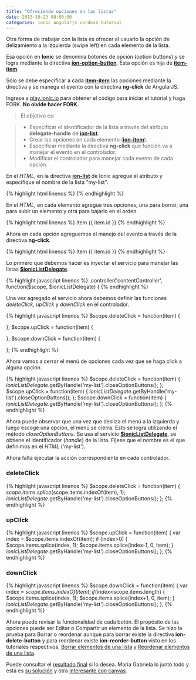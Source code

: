 ```yaml
---
title: "Ofreciendo opciones en las listas"
date: 2015-10-23 08:00:00
categories: ionic angularjs cordova tutorial
---
```

Otra forma de trabajar con la lista es ofrecer al usuario la opción de delizamiento a la izquierda (swipe left) en cada elemento de la lista.

Esa opción en __Ionic__ se denomina botones de opción  (option buttons) y se logra mediante la directiva [__ion-option-button__][4]. Esta opción es hija de [__item-item__][6].

Sólo se debe especificar a cada [__item-item__][6] las opciones mediante la directiva y se manega el evento con la directiva __ng-click__ de AngularJS.

Ingrese a [play.ionic.io][1] para obtener el código para iniciar el tutorial y haga FORK. __No olvide hacer FORK__.

  > El objetivo es:

  > - Especificar el identificador de la lista a través del atributo __delegate-handle__ de [__ion-list__][3].
  > - Crear las opciones en cada elemento ([__ion-item__][6]).
  > - Especificar mediante la directiva __ng-click__ que función va a manejar el evento en el controlador.
  > - Modificar el controlador para manejar cada evento de cada opción. 


En el *HTML*, en la directiva [__ion-list__][3] de Ionic agregue el atributo y especifique el nombre de la lista "my-list".

{% highlight html linenos %}
<ion-list delegate-handle="my-list">
{% endhighlight %}

En el *HTML*, en cada elemento agregue tres opciones, una para borrar, una para subir un elemento y otra para bajarlo en el orden.

{% highlight html linenos %}
<ion-item ng-repeat="item in items">
  <ion-option-button class="button-assertive icon ion-trash-a">
  </ion-option-button>
  <ion-option-button class="button-balanced icon ion-arrow-up-a">
  </ion-option-button>
  <ion-option-button class="button-positive icon ion-arrow-down-a">
  </ion-option-button>
  Item {{ item.id }}
</ion-item>
{% endhighlight %}

Ahora en cada opción agreguemos el manejo del evento a través de la directiva __ng-click__.

{% highlight html linenos %}
<ion-item ng-repeat="item in items">
  <ion-option-button class="button-assertive icon ion-trash-a" 
    ng-click="deleteClick(item)"></ion-option-button>
  <ion-option-button class="button-balanced icon ion-arrow-up-a" 
    ng-click="upClick(item)"></ion-option-button>
  <ion-option-button class="button-positive icon ion-arrow-down-a" 
    ng-click="downClick(item)"></ion-option-button>
  Item {{ item.id }}
</ion-item>
{% endhighlight %}

Lo primero que debemos hacer es inyectar el servicio para manejar las listas [__$ionicListDelegate__][5].

{% highlight javascript linenos %}
.controller('contentController', function($scope, $ionicListDelegate) {
{% endhighlight %}

Una vez agregado el servicio ahora debemos definir las funciones *deleteClick*, *upClick* y *downClick* en el controlador.

{% highlight javascript linenos %}
  $scope.deleteClick = function(item) {
    
  };
  $scope.upClick = function(item) {
    
  };
  $scope.downClick = function(item) {
    
  };
{% endhighlight %}

Ahora vamos a cerrar el menú de opciones cada vez que se haga click a alguna opción.

{% highlight javascript linenos %}
  $scope.deleteClick = function(item) {
    $ionicListDelegate.$getByHandle('my-list').closeOptionButtons();
  };
  $scope.upClick = function(item) {
    $ionicListDelegate.$getByHandle('my-list').closeOptionButtons();
  };
  $scope.downClick = function(item) {
    $ionicListDelegate.$getByHandle('my-list').closeOptionButtons();
  };
{% endhighlight %}

Ahora puede observar que una vez que desliza el menú a la izquierda y luego escoge una opción, el menú se cierra. Esto se logra utilizando el método *closeOptionButtons*. Se usa el servicio [__$ionicListDelegate__][5], se obtiene el identificador (*handle*) de la lista. Fíjese que el nombre es el que definimos en el *HTML* ('my-list').

Ahora falta ejecutar la acción correspondiente en cada controlador.

### deleteClick

{% highlight javascript linenos %}
$scope.deleteClick = function(item) {
  $scope.items.splice($scope.items.indexOf(item), 1);
  $ionicListDelegate.$getByHandle('my-list').closeOptionButtons();
};
{% endhighlight %}

### upClick

{% highlight javascript linenos %}
$scope.upClick = function(item) {
  var index = $scope.items.indexOf(item);
  if (index>0) {
    $scope.items.splice(index, 1);
    $scope.items.splice(index-1, 0, item);
  }
  $ionicListDelegate.$getByHandle('my-list').closeOptionButtons();
};
{% endhighlight %}

### downClick

{% highlight javascript linenos %}
$scope.downClick = function(item) {
  var index = $scope.items.indexOf(item);
  if (index<$scope.items.length) {
    $scope.items.splice(index, 1);
    $scope.items.splice(index+1, 0, item);
  }
  $ionicListDelegate.$getByHandle('my-list').closeOptionButtons();
};
{% endhighlight %}

Ahora puede revisar la funcionalidad de cada botón. El propósito de las opciones puede ser Editar o Compartir un elemento de la lista. Se hizo la prueba para Borrar o reordenar aunque para borrar existe la directiva __ion-delete-button__ y para reordenar existe __ion-reorder-button__ visto en los tutoriales respectivos, [Borrar elementos de una lista][7] y [Reordenar elementos de una lista][8]. 

Puede consultar el [resultado final][2] si lo desea.
Maria Gabriela lo juntó todo y esta es [su solución][9] y otra [interesante con canvas][10].

[1]: http://play.ionic.io/app/ba2ef3020ef6 "Inicio del tutorial" 
[2]: http://play.ionic.io/app/f397442e3e7d "Resultado del tutorial"
[3]: http://ionicframework.com/docs/api/directive/ionList/ "ion-list"
[4]: http://ionicframework.com/docs/api/directive/ionOptionButton/ "ion-option-button"
[5]: http://ionicframework.com/docs/api/service/$ionicListDelegate/ "$ionicListDelegate"
[6]: http://ionicframework.com/docs/api/directive/ionItem/ "ion-item"
[7]: http://aaramirez.github.io/ionic/angularjs/cordova/tutorial/2015/10/21/delete-item-list.html "ion-delete-button"
[8]: http://aaramirez.github.io/ionic/angularjs/cordova/tutorial/2015/10/21/reordenar-elementos.html "ion-reorder-button"
[9]: http://play.ionic.io/app/e9fda8b5e0e9 "Solución de Maria Gabriela"
[10]: http://play.ionic.io/app/d14eb7a7e9c6 "Con Canvas"